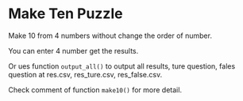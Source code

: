 # Make Ten Puzzle

Make 10 from 4 numbers without change the order of number.

You can enter 4 number get the results.

Or ues function `output_all()` to output all results, ture question, fales question at res.csv, res_ture.csv, res_false.csv.

Check comment of function `make10()` for more detail.